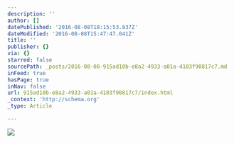 ```yaml
---
description: ''
author: []
datePublished: '2016-08-08T18:15:53.837Z'
dateModified: '2016-08-08T15:47:47.041Z'
title: ''
publisher: {}
via: {}
starred: false
sourcePath: _posts/2016-08-08-915ad10b-e8a2-4933-a01a-4103f90817c7.md
inFeed: true
hasPage: true
inNav: false
url: 915ad10b-e8a2-4933-a01a-4103f90817c7/index.html
_context: 'http://schema.org'
_type: Article

---
```

![](https://the-grid-user-content.s3-us-west-2.amazonaws.com/5a674433-7845-492f-afef-c55e60a472db.jpg)